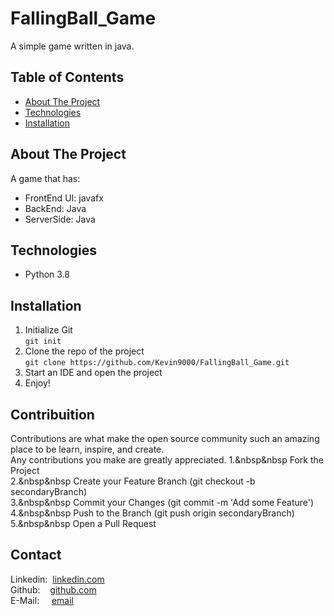 # FallingBall_Game
A simple game written in java.    

## Table of Contents
* [About The Project](#about-the-project)  <br />
* [Technologies](#technologies)  <br />
* [Installation](#installation)  

## About The Project
A game that has:
 * FrontEnd UI: javafx
 * BackEnd: Java
 * ServerSide: Java             

## Technologies
* Python 3.8                    

## Installation
1. Initialize Git <br />
`git init`
2. Clone the repo of the project <br />
`git clone https://github.com/Kevin9000/FallingBall_Game.git`
3. Start an IDE and open the project <br />
4. Enjoy! 

## Contribuition
Contributions are what make the open source community such an amazing place to be learn, inspire, and create. <br /> Any contributions you make are greatly appreciated.
1.&nbsp&nbsp Fork the Project <br />
2.&nbsp&nbsp Create your Feature Branch (git checkout -b secondaryBranch) <br />
3.&nbsp&nbsp Commit your Changes (git commit -m 'Add some Feature') <br />
4.&nbsp&nbsp Push to the Branch (git push origin secondaryBranch) <br />
5.&nbsp&nbsp Open a Pull Request <br />

## Contact
Linkedin:&nbsp;&nbsp;[linkedin.com](http://linkedin.com/in/kevin-wang-83ab931b1) <br />
Github:&nbsp;&nbsp;&nbsp;&nbsp;[github.com](http://github.com/Kevin9000) <br />
E-Mail:&nbsp;&nbsp;&nbsp;&nbsp;&nbsp;[email](mailto:kevinwang9000@gmail.com) <br />
